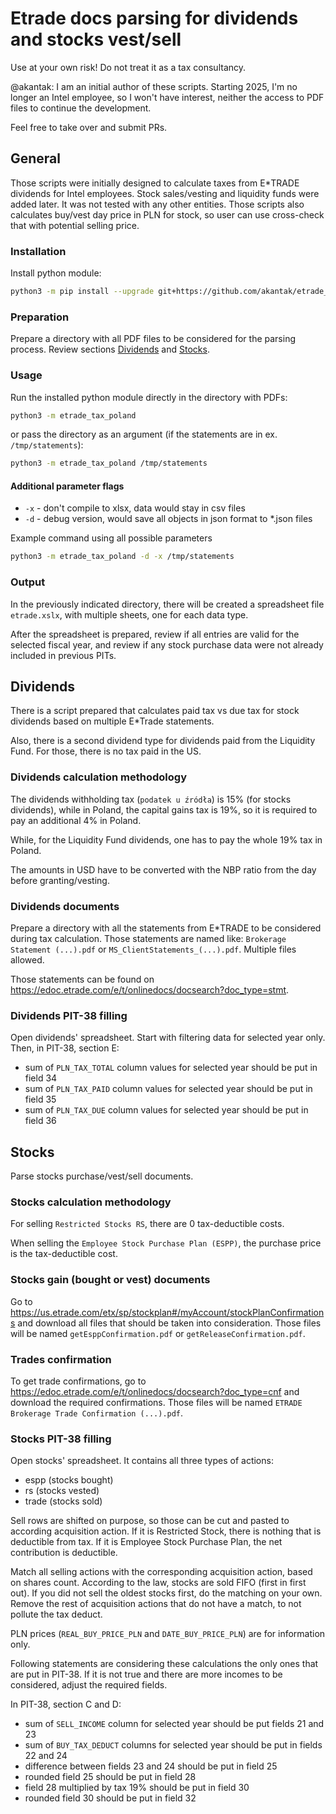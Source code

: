 # Etrade docs parsing for dividends and stocks vest/sell

Use at your own risk! Do not treat it as a tax consultancy.

@akantak: I am an initial author of these scripts. Starting 2025, I'm no longer an Intel employee,
so I won't have interest, neither the access to PDF files to continue the development.

Feel free to take over and submit PRs.

## General

Those scripts were initially designed to calculate taxes from E\*TRADE dividends for Intel employees.
Stock sales/vesting and liquidity funds were added later. It was not tested with any other entities.
Those scripts also calculates buy/vest day price in PLN for stock, so user can use cross-check that
with potential selling price.

### Installation

Install python module:

```bash
python3 -m pip install --upgrade git+https://github.com/akantak/etrade_tax_poland.git@v0.0.12
```

### Preparation

Prepare a directory with all PDF files to be considered for the parsing process. Review sections
[Dividends](#dividends) and [Stocks](#stocks).

### Usage

Run the installed python module directly in the directory with PDFs:

```bash
python3 -m etrade_tax_poland
```

or pass the directory as an argument (if the statements are in ex. `/tmp/statements`):

```bash
python3 -m etrade_tax_poland /tmp/statements
```

#### Additional parameter flags

- `-x` - don't compile to xlsx, data would stay in csv files
- `-d` - debug version, would save all objects in json format to *.json files

Example command using all possible parameters

```bash
python3 -m etrade_tax_poland -d -x /tmp/statements
```

### Output

In the previously indicated directory, there will be created a spreadsheet file `etrade.xslx`,
with multiple sheets, one for each data type.

After the spreadsheet is prepared, review if all entries are valid for the selected fiscal year,
and review if any stock purchase data were not already included in previous PITs.

## Dividends

There is a script prepared that calculates paid tax vs due tax for stock dividends
based on multiple E\*Trade statements.

Also, there is a second dividend type for dividends paid from the Liquidity Fund.
For those, there is no tax paid in the US.

### Dividends calculation methodology

The dividends withholding tax (`podatek u źródła`) is 15% (for stocks dividends), while in Poland,
the capital gains tax is 19%, so it is required to pay an additional 4% in Poland.

While, for the Liquidity Fund dividends, one has to pay the whole 19% tax in Poland.

The amounts in USD have to be converted with the NBP ratio from the day before granting/vesting.

### Dividends documents

Prepare a directory with all the statements from E\*TRADE to be considered during tax calculation.
Those statements are named like: `Brokerage Statement (...).pdf`
or `MS_ClientStatements_(...).pdf`. Multiple files allowed.

Those statements can be found on <https://edoc.etrade.com/e/t/onlinedocs/docsearch?doc_type=stmt>.

### Dividends PIT-38 filling

Open dividends' spreadsheet. Start with filtering data for selected year only.
Then, in PIT-38, section E:

- sum of `PLN_TAX_TOTAL` column values for selected year should be put in field 34
- sum of `PLN_TAX_PAID` column values for selected year should be put in field 35
- sum of `PLN_TAX_DUE` column values for selected year should be put in field 36

## Stocks

Parse stocks purchase/vest/sell documents.

### Stocks calculation methodology

For selling `Restricted Stocks RS`, there are 0 tax-deductible costs.

When selling the `Employee Stock Purchase Plan (ESPP)`, the purchase price is the tax-deductible cost.

### Stocks gain (bought or vest) documents

Go to <https://us.etrade.com/etx/sp/stockplan#/myAccount/stockPlanConfirmations>
and download all files that should be taken into consideration.
Those files will be named `getEsppConfirmation.pdf` or `getReleaseConfirmation.pdf`.

### Trades confirmation

To get trade confirmations, go to <https://edoc.etrade.com/e/t/onlinedocs/docsearch?doc_type=cnf>
and download the required confirmations.
Those files will be named `ETRADE Brokerage Trade Confirmation (...).pdf`.

### Stocks PIT-38 filling

Open stocks' spreadsheet. It contains all three types of actions:

- espp (stocks bought)
- rs (stocks vested)
- trade (stocks sold)

Sell rows are shifted on purpose, so those can be cut and pasted to according acquisition action.
If it is Restricted Stock, there is nothing that is deductible from tax.
If it is Employee Stock Purchase Plan, the net contribution is deductible.

Match all selling actions with the corresponding acquisition action, based on shares count.
According to the law, stocks are sold FIFO (first in first out). If you did not sell the
oldest stocks first, do the matching on your own.
Remove the rest of acquisition actions that do not have a match, to not pollute the tax deduct.

PLN prices (`REAL_BUY_PRICE_PLN` and `DATE_BUY_PRICE_PLN`) are for information only.

Following statements are considering these calculations the only ones that are put in PIT-38.
If it is not true and there are more incomes to be considered, adjust the required fields.

In PIT-38, section C and D:

- sum of `SELL_INCOME` column for selected year should be put fields 21 and 23
- sum of `BUY_TAX_DEDUCT` columns for selected year should be put in fields 22 and 24
- difference between fields 23 and 24 should be put in field 25
- rounded field 25 should be put in field 28
- field 28 multiplied by tax 19% should be put in field 30
- rounded field 30 should be put in field 32
